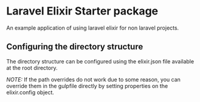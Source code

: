 # Laravel Elixir Starter package
An example application of using laravel elixir for non laravel projects.

## Configuring the directory structure
The directory structure can be configured using the elixir.json file available at the root directory.

*NOTE:* If the path overrides do not work due to some reason, you can override them in the gulpfile
directly by setting properties on the elixir.config object.
